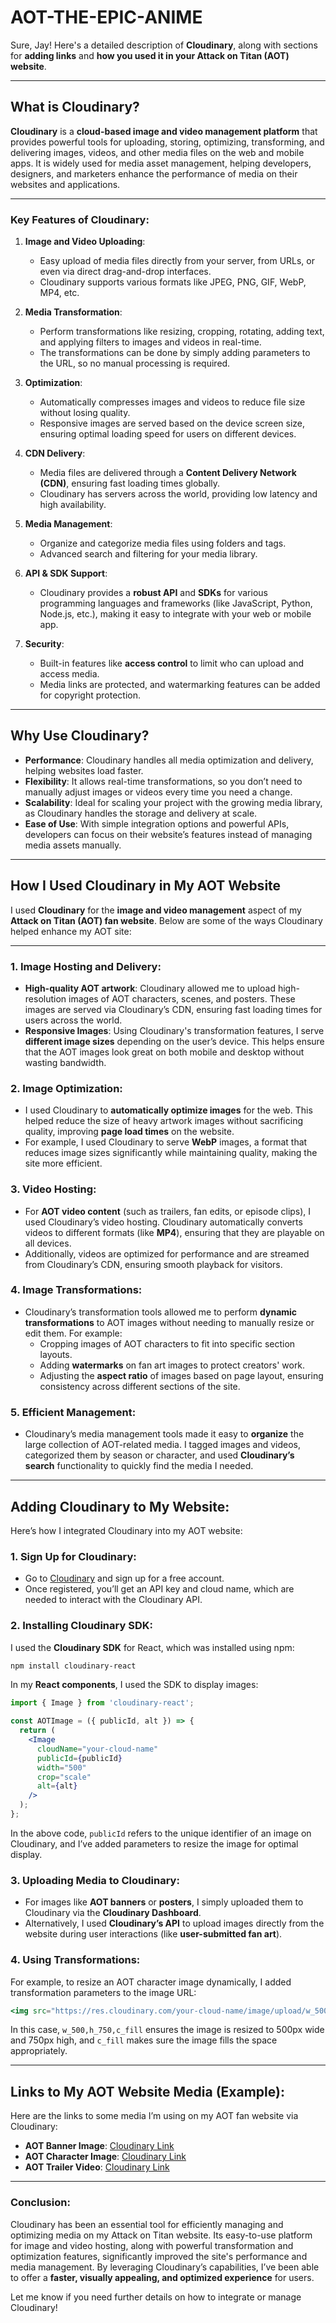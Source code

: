 # AOT-THE-EPIC-ANIME
Sure, Jay! Here's a detailed description of **Cloudinary**, along with sections for **adding links** and **how you used it in your Attack on Titan (AOT) website**.

---

## **What is Cloudinary?**

**Cloudinary** is a **cloud-based image and video management platform** that provides powerful tools for uploading, storing, optimizing, transforming, and delivering images, videos, and other media files on the web and mobile apps. It is widely used for media asset management, helping developers, designers, and marketers enhance the performance of media on their websites and applications.

---

### **Key Features of Cloudinary**:
1. **Image and Video Uploading**:
   - Easy upload of media files directly from your server, from URLs, or even via direct drag-and-drop interfaces.
   - Cloudinary supports various formats like JPEG, PNG, GIF, WebP, MP4, etc.

2. **Media Transformation**:
   - Perform transformations like resizing, cropping, rotating, adding text, and applying filters to images and videos in real-time.
   - The transformations can be done by simply adding parameters to the URL, so no manual processing is required.

3. **Optimization**:
   - Automatically compresses images and videos to reduce file size without losing quality.
   - Responsive images are served based on the device screen size, ensuring optimal loading speed for users on different devices.

4. **CDN Delivery**:
   - Media files are delivered through a **Content Delivery Network (CDN)**, ensuring fast loading times globally.
   - Cloudinary has servers across the world, providing low latency and high availability.

5. **Media Management**:
   - Organize and categorize media files using folders and tags.
   - Advanced search and filtering for your media library.

6. **API & SDK Support**:
   - Cloudinary provides a **robust API** and **SDKs** for various programming languages and frameworks (like JavaScript, Python, Node.js, etc.), making it easy to integrate with your web or mobile app.

7. **Security**:
   - Built-in features like **access control** to limit who can upload and access media.
   - Media links are protected, and watermarking features can be added for copyright protection.

---

## **Why Use Cloudinary?**
- **Performance**: Cloudinary handles all media optimization and delivery, helping websites load faster.
- **Flexibility**: It allows real-time transformations, so you don’t need to manually adjust images or videos every time you need a change.
- **Scalability**: Ideal for scaling your project with the growing media library, as Cloudinary handles the storage and delivery at scale.
- **Ease of Use**: With simple integration options and powerful APIs, developers can focus on their website’s features instead of managing media assets manually.

---

## **How I Used Cloudinary in My AOT Website**

I used **Cloudinary** for the **image and video management** aspect of my **Attack on Titan (AOT) fan website**. Below are some of the ways Cloudinary helped enhance my AOT site:

---

### 1. **Image Hosting and Delivery**:
- **High-quality AOT artwork**: Cloudinary allowed me to upload high-resolution images of AOT characters, scenes, and posters. These images are served via Cloudinary’s CDN, ensuring fast loading times for users across the world.
- **Responsive Images**: Using Cloudinary's transformation features, I serve **different image sizes** depending on the user’s device. This helps ensure that the AOT images look great on both mobile and desktop without wasting bandwidth.

### 2. **Image Optimization**:
- I used Cloudinary to **automatically optimize images** for the web. This helped reduce the size of heavy artwork images without sacrificing quality, improving **page load times** on the website.
- For example, I used Cloudinary to serve **WebP** images, a format that reduces image sizes significantly while maintaining quality, making the site more efficient.

### 3. **Video Hosting**:
- For **AOT video content** (such as trailers, fan edits, or episode clips), I used Cloudinary’s video hosting. Cloudinary automatically converts videos to different formats (like **MP4**), ensuring that they are playable on all devices.
- Additionally, videos are optimized for performance and are streamed from Cloudinary’s CDN, ensuring smooth playback for visitors.

### 4. **Image Transformations**:
- Cloudinary’s transformation tools allowed me to perform **dynamic transformations** to AOT images without needing to manually resize or edit them. For example:
   - Cropping images of AOT characters to fit into specific section layouts.
   - Adding **watermarks** on fan art images to protect creators' work.
   - Adjusting the **aspect ratio** of images based on page layout, ensuring consistency across different sections of the site.

### 5. **Efficient Management**:
- Cloudinary’s media management tools made it easy to **organize** the large collection of AOT-related media. I tagged images and videos, categorized them by season or character, and used **Cloudinary’s search** functionality to quickly find the media I needed.

---

## **Adding Cloudinary to My Website**:

Here’s how I integrated Cloudinary into my AOT website:

### 1. **Sign Up for Cloudinary**:
   - Go to [Cloudinary](https://cloudinary.com/) and sign up for a free account.
   - Once registered, you’ll get an API key and cloud name, which are needed to interact with the Cloudinary API.

### 2. **Installing Cloudinary SDK**:
   I used the **Cloudinary SDK** for React, which was installed using npm:

   ```bash
   npm install cloudinary-react
   ```

   In my **React components**, I used the SDK to display images:

   ```jsx
   import { Image } from 'cloudinary-react';

   const AOTImage = ({ publicId, alt }) => {
     return (
       <Image
         cloudName="your-cloud-name"
         publicId={publicId}
         width="500"
         crop="scale"
         alt={alt}
       />
     );
   };
   ```

   In the above code, `publicId` refers to the unique identifier of an image on Cloudinary, and I’ve added parameters to resize the image for optimal display.

### 3. **Uploading Media to Cloudinary**:
   - For images like **AOT banners** or **posters**, I simply uploaded them to Cloudinary via the **Cloudinary Dashboard**.
   - Alternatively, I used **Cloudinary’s API** to upload images directly from the website during user interactions (like **user-submitted fan art**).

### 4. **Using Transformations**:
   For example, to resize an AOT character image dynamically, I added transformation parameters to the image URL:

   ```jsx
   <img src="https://res.cloudinary.com/your-cloud-name/image/upload/w_500,h_750,c_fill/character_image.jpg" alt="AOT Character" />
   ```

   In this case, `w_500,h_750,c_fill` ensures the image is resized to 500px wide and 750px high, and `c_fill` makes sure the image fills the space appropriately.

---

## **Links to My AOT Website Media (Example)**:

Here are the links to some media I’m using on my AOT fan website via Cloudinary:

- **AOT Banner Image**: [Cloudinary Link](https://res.cloudinary.com/your-cloud-name/image/upload/v1616161616/aot-banner.jpg)
- **AOT Character Image**: [Cloudinary Link](https://res.cloudinary.com/your-cloud-name/image/upload/v1616161616/aot-character.jpg)
- **AOT Trailer Video**: [Cloudinary Link](https://res.cloudinary.com/your-cloud-name/video/upload/v1616161616/aot-trailer.mp4)

---

### **Conclusion**:
Cloudinary has been an essential tool for efficiently managing and optimizing media on my Attack on Titan website. Its easy-to-use platform for image and video hosting, along with powerful transformation and optimization features, significantly improved the site's performance and media management. By leveraging Cloudinary’s capabilities, I’ve been able to offer a **faster, visually appealing, and optimized experience** for users.

Let me know if you need further details on how to integrate or manage Cloudinary!
